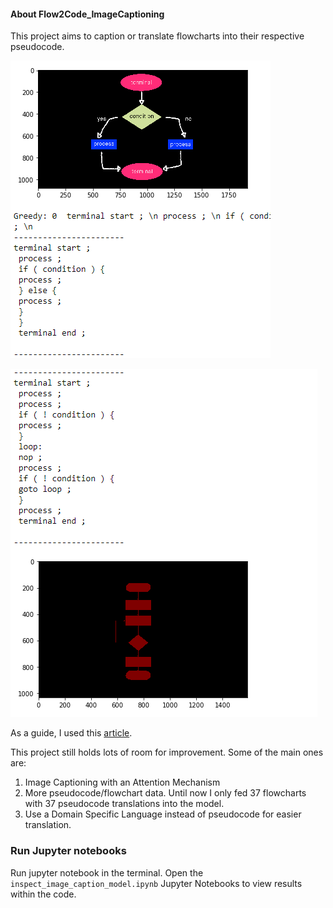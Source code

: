 
#### About Flow2Code_ImageCaptioning

This project aims to caption or translate flowcharts into their respective pseudocode.

![Flowchart Translation on Image](./assets/flowchart_image_caption.png)

![Flowchart Translation on Mask](./assets/flowchart_combi_mask_caption.png)

As a guide, I used this [article](https://towardsdatascience.com/image-captioning-with-keras-teaching-computers-to-describe-pictures-c88a46a311b8).

This project still holds lots of room for improvement. Some of the main ones are:
1. Image Captioning with an Attention Mechanism
2. More pseudocode/flowchart data. Until now I only fed 37 flowcharts with 37 pseudocode translations into the model.
3. Use a Domain Specific Language instead of pseudocode for easier translation.

### Run Jupyter notebooks
Run jupyter notebook in the terminal.
Open the `inspect_image_caption_model.ipynb` Jupyter Notebooks to view results within the code.



